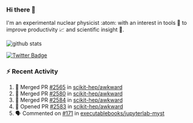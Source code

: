 ### Hi there 👋 

I'm an experimental nuclear physicist :atom: with an interest in tools :wrench: to improve productivity :chart_with_upwards_trend: and scientific insight :telescope:.

![github stats](https://github-readme-stats.vercel.app/api?username=agoose77&show_icons=true&hide_rank=true&hide_title=true&bg_color=30,e76445,904e95&text_color=efe3ec&icon_color=efe3ec)
<!--
**agoose77/agoose77** is a ✨ _special_ ✨ repository because its `README.md` (this file) appears on your GitHub profile.

Here are some ideas to get you started:

- 🔭 I’m currently working on ...
- 🌱 I’m currently learning ...
- 👯 I’m looking to collaborate on ...
- 🤔 I’m looking for help with ...
- 💬 Ask me about ...
- 📫 How to reach me: ...
- 😄 Pronouns: ...
- ⚡ Fun fact: ...
-->

[![Twitter Badge](https://img.shields.io/twitter/follow/agoose77?style=flat-square&logo=Twitter&logoColor=white&color=cornflowerblue)](https://twitter.com/agoose77)

### :zap: Recent Activity

<!--START_SECTION:activity-->
1. 🎉 Merged PR [#2565](https://github.com/scikit-hep/awkward/pull/2565) in [scikit-hep/awkward](https://github.com/scikit-hep/awkward)
2. 🎉 Merged PR [#2580](https://github.com/scikit-hep/awkward/pull/2580) in [scikit-hep/awkward](https://github.com/scikit-hep/awkward)
3. 🎉 Merged PR [#2584](https://github.com/scikit-hep/awkward/pull/2584) in [scikit-hep/awkward](https://github.com/scikit-hep/awkward)
4. 💪 Opened PR [#2583](https://github.com/scikit-hep/awkward/pull/2583) in [scikit-hep/awkward](https://github.com/scikit-hep/awkward)
5. 🗣 Commented on [#171](https://github.com/executablebooks/jupyterlab-myst/issues/171#issuecomment-1637435927) in [executablebooks/jupyterlab-myst](https://github.com/executablebooks/jupyterlab-myst)
<!--END_SECTION:activity-->

